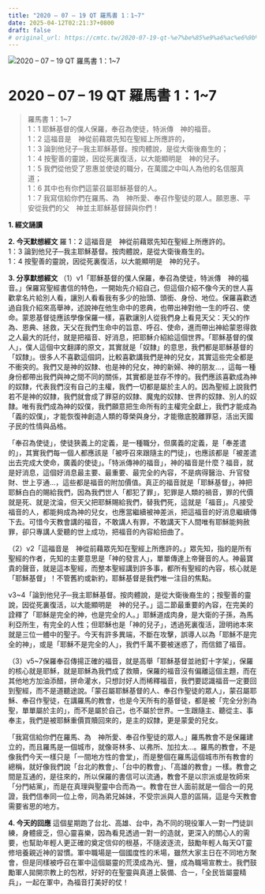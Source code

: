 ```yaml
---
title: "2020 – 07 – 19 QT 羅馬書 1：1~7"
date: 2025-04-12T02:21:37+0800
draft: false
# original_url: https://cmtc.tw/2020-07-19-qt-%e7%be%85%e9%a6%ac%e6%9b%b8-1%ef%bc%9a17
---
```


![2020 – 07 – 19 QT 羅馬書 1：1\~7](/images/qt.jpg   "2020 – 07 – 19 QT 羅馬書 1：1\~7")

# 2020 – 07 – 19 QT 羅馬書 1：1\~7

> 羅馬書 1：1\~7  
> 1：1 耶穌基督的僕人保羅，奉召為使徒，特派傳　神的福音。  
> 1：2 這福音是　神從前藉眾先知在聖經上所應許的，  
> 1：3 論到他兒子─我主耶穌基督。按肉體說，是從大衛後裔生的；  
> 1：4 按聖善的靈說，因從死裏復活，以大能顯明是　神的兒子。  
> 1：5 我們從他受了恩惠並使徒的職分，在萬國之中叫人為他的名信服真道；  
> 1：6 其中也有你們這蒙召屬耶穌基督的人。  
> 1：7 我寫信給你們在羅馬、為　神所愛、奉召作聖徒的眾人。願恩惠、平安從我們的父　神並主耶穌基督歸與你們！

**1. 經文誦讀**

**2.  今天默想經文**
羅 1：2 這福音是　神從前藉眾先知在聖經上所應許的。  
1：3 論到他兒子─我主耶穌基督。按肉體說，是從大衛後裔生的。  
1：4 按聖善的靈說，因從死裏復活，以大能顯明是　神的兒子。

**3. 分享默想經文**
（1）v1「耶穌基督的僕人保羅，奉召為使徒，特派傳　神的福音。」保羅寫聖經書信的特色，一開始先介紹自己，但這個介紹不像今天的世人喜歡拿名片給別人看，讓別人看看我有多少的抬頭、頭銜、身份、地位。保羅喜歡透過自我介紹來高舉神，述說神在他生命中的恩典，也帶出神對他一生的呼召、使命。蒙恩基督徒應該學像保羅一樣，喜歡讓別人從我們身上看見天父：天父的作為、恩典、拯救，天父在我們生命中的旨意、呼召、使命，進而帶出神給蒙恩得救之人最大的託付，就是把福音、好消息，把耶穌介紹給這個世界。「耶穌基督的僕人」，僕人這個中文翻譯的原文，其實就是「奴隸」的意思，我們都是耶穌基督的「奴隸」。很多人不喜歡這個詞，比較喜歡講我們是神的兒女，其實這些完全都是不衝突的。我們又是神的奴隸、也是神的兒女，神的新婦、神的朋友…，這每一種身份都帶出我們與神之間不同的關係，其實都是並存不悖的。我們應該喜歡成為神的奴隸，代表我們沒有自己的主權，我們一切都是屬於主人的。因為聖經上說我們若不是神的奴隸，我們就會成了罪惡的奴隸、魔鬼的奴隸、世界的奴隸、別人的奴隸。唯有我們成為神的奴僕，我們願意把生命所有的主權完全獻上，我們才能成為「義的奴僕」，才能恢復神創造人類的尊榮與身分，才能徹底脫離罪惡，活出天國子民的性情與品格。

「奉召為使徒」，使徒狹義上的定義，是一種職分，但廣義的定義，是「奉差遣的」，其實我們每一個人都應該是「被呼召來跟隨主的門徒」，也應該都是「被差遣出去完成大使命，廣義的使徒」。「特派傳神的福音」，神的福音是什麼？福音，就是好消息，這個好消息最主要、最重要、最完全的內容，不是病得醫治、升官發財、世上亨通…，這些都是福音的附加價值。真正的福音就是「耶穌基督」，神把耶穌白白的賜給我們，因為我們世人「都犯了罪」，犯罪是人類的禍音，罪的代價就是死、就是沈淪，但天父把耶穌賜給我們，替我們死，這就是「福音」。凡接受福音的人，都能夠成為神的兒女，也應當繼續被神差派，把這福音的好消息繼續傳下去。可惜今天教會講的福音，不敢講人有罪，不敢講天下人間唯有耶穌能夠赦罪，卻只專講人愛聽的世上成功，把福音的內容給扭曲了。

（2）v2「這福音是　神從前藉眾先知在聖經上所應許的。」眾先知，指的是所有聖經的作者，先知的主要意思是「神的發言人」，單單傳達上帝聲音的人。神最寶貴的聲音，就是這本聖經，而整本聖經講到許多事，都所有聖經的內容，核心就是「耶穌基督」！不管舊約或新約，耶穌基督是我們唯一注目的焦點。

v3\~4「論到他兒子─我主耶穌基督。按肉體說，是從大衛後裔生的；按聖善的靈說，因從死裏復活，以大能顯明是　神的兒子。」這二節最重要的內容，在完美的詮釋了「耶穌是完全的神，也是完全的人。」耶穌道成肉身，是大衛的子孫，為馬利亞所生，有完全的人性；但耶穌也是「神的兒子」，透過死裏復活，證明祂本來就是三位一體中的聖子。今天有許多異端，不斷在攻擊，誤導人以為「耶穌不是完全的神」，或是「耶穌不是完全的人」，我們千萬不要被迷惑了，而信錯了福音。

（3）v5\~7保羅奉召傳揚正確的福音，就是高舉「耶穌基督並祂釘十字架」，保羅的核心就是耶穌，就是耶穌為我們成了救贖，保羅的福音沒有偏離這個主題，而在其他地方加油添醋，拼命灌水，只想討好人而稀釋福音，我們要認識福音一定要回到聖經，而不是道聽途說。「蒙召屬耶穌基督的人、奉召作聖徒的眾人」，蒙召屬耶穌、奉召作聖徒，在講羅馬的教會，也是今天所有的基督徒，都是被「完全分別為聖，單單屬於主的」，而不是屬於自己，也不屬於世界。一生跟隨主、聽從主、事奉主，我們是被耶穌重價買贖回來的，是主的奴隸，更是蒙愛的兒女。

「我寫信給你們在羅馬、為　神所愛、奉召作聖徒的眾人。」羅馬教會不是保羅建立的，而且羅馬是一個城市，就像哥林多、以弗所、加拉太…。羅馬的教會，不是像我們今天一樣只是「一間地方性的會堂」，而是整個在羅馬這個城市所有教會的總稱，就好像我們說「台北的教會」、「台中的教會」、「高雄的教會」一樣。教會之間是互通的，是往來的，所以保羅的書信可以流通，教會不是以宗派或是牧師來「分門結黨」，而是在真理與聖靈中合而為一。教會在世人面前就是一個合一的見證，我們信奉同一位上帝，同為弟兄姊妹，不受宗派與人意的區隔，這是今天教會需要省思的地方。

**4. 今天的回應**
這個星期跑了台北、高雄、台中，為不同的現役軍人一對一門徒訓練，身體疲乏，但心靈喜樂，因為看見透過一對一的造就，更深入的關心人的需要，也幫助年輕人更正確的奠定信仰的根基，不隨波逐流，鼓勵年輕人每天QT靈修培養親近神的習慣。軍中職場是一個國度性的禾場，雖然大家主日在不同地方聚會，但是同樣被呼召在軍中這個屬靈的荒漠成為光、鹽，成為職場宣教士。我們鼓勵軍人拋開宗教上的包袱，好好的在聖靈與真道上裝備、合一，「全民皆屬靈精兵」，一起在軍中，為福音打美好的仗！
